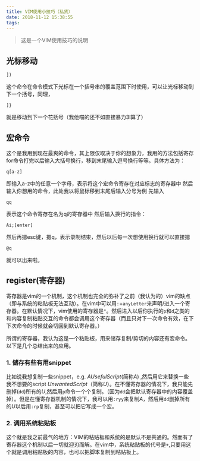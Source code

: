 ```yaml
---
title: VIM使用小技巧（私货）
date: 2018-11-12 15:38:55
tags:
---
```

> 这是一个VIM使用技巧的说明
## 光标移动
```
])
```

这个命令在命令模式下光标在一个括号串的覆盖范围下时使用，可以让光标移动到下一个括号，同理，
```
]}
```
就是移动到下一个花括号（我他喵的还不如直接暴力3l算了）
## 宏命令
这个是我用到现在最爽的命令，其上限仅取决于你的想象力，我用的方法包括寄存for命令打完以后输入大括号换行，移到末尾输入逗号换行等等。具体方法为：
```
q[a-z]
```
即输入a-z中的任意一个字母，表示将这个宏命令寄存在对应标志的寄存器中
然后输入你想用的命令，此处我以将鼠标移到末尾后输入分号为例
先输入
```
qq
```
表示这个命令寄存在名为q的寄存器中
然后输入换行的指令：
```
Ai;[enter]
```
然后再摁esc键，摁q，表示录制结束，然后以后每一次想使用换行就可以直接摁
```
@q
```
就可以出来啦。

## register(寄存器)

寄存器是vim的一个机制，这个机制也完全的弥补了之前（我认为的）vim的缺点（即与系统的粘贴板无法互动）。在vim中可以用`:`+`anyLetter`来声明/进入一个寄存器。在默认情况下，vim使用的寄存器是`"`。然后进入以后你执行的`p`和`d`之类的和内容复制粘贴交互的命令都会调用这个寄存器（而且只对下一次命令有效，在下下次命令的时候就会切回到默认寄存器。）

所谓的寄存器，我认为这是一个粘贴板，用来储存复制/剪切的内容还有宏命令。以下是几个总结出来的应用。

### 1. 储存有些有用snippet

比如说我想复制一些snippet，e.g. $AUsefulScript$(简称$A$) ,然后用它来替换一些我不想要的script $UnwantedScript$（简称$U$）。在不懂寄存器的情况下，我只能先删掉(`dd`)所有的$U$,然后用`p`命令一个个复制。（因为`dd`会把默认寄存器中的内容覆盖掉）。但是在懂寄存器机制的情况下，我可以用`:ryy`来复制$A$，然后用`dd`删掉所有的$U$以后用`:rp`复制，甚至可以把它写成一个宏。

### 2. 调用系统粘贴板

这个就是我之前最气的地方：VIM的粘贴板和系统的是默认不是共通的。然而有了寄存器这个机制以后一切就迎刃而解。在vim中，系统粘贴板的代号是`+`,只要用这个就是调用粘贴板的内容，也可以把脚本复制到粘贴板上。